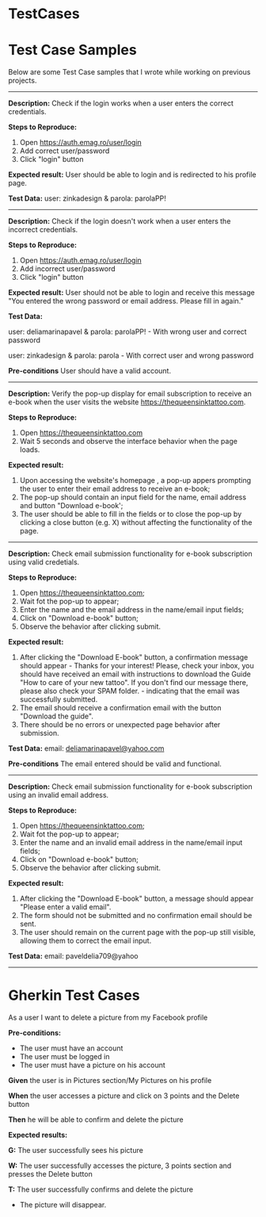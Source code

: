 # TestCases
# Test Case Samples

Below are some Test Case samples that I wrote while working on previous projects.

----------------
**Description:** 
Check if the login works when a user enters the correct credentials.

**Steps to Reproduce:**
1. Open https://auth.emag.ro/user/login
2. Add correct user/password 
3. Click "login" button

**Expected result:**
User should be able to login and is redirected to his profile page.

**Test Data:**
user: zinkadesign & parola: parolaPP!

------------------------

**Description:** 
Check if the login doesn't work when a user enters the incorrect credentials.

**Steps to Reproduce:**
1. Open https://auth.emag.ro/user/login
2. Add incorrect user/password
3. Click "login" button

**Expected result:**
User should not be able to login and receive this message "You entered the wrong password or email address. Please fill in again." 

**Test Data:**

user: deliamarinapavel & parola: parolaPP! - With wrong user and correct password 

user: zinkadesign & parola: parola - With correct user and wrong password 

**Pre-conditions**
User should have a valid account. 

------------------------

**Description:** 
Verify the pop-up display for email subscription to receive an e-book when the user visits the website https://thequeensinktattoo.com.

**Steps to Reproduce:**
1. Open https://thequeensinktattoo.com
2. Wait 5 seconds and observe the interface behavior when the page loads.


**Expected result:**
1. Upon accessing the website's homepage , a pop-up appers prompting the user to enter their email address to receive an e-book;
2. The pop-up should contain an input field for the name, email address and button "Download e-book';
3. The user should be able to fill in the fields or to close the pop-up by clicking a close button (e.g. X) without affecting the functionality of the page.  

------------------------

**Description:** 
Check email submission functionality for e-book subscription using valid credetials.

**Steps to Reproduce:**
1. Open https://thequeensinktattoo.com; 
2. Wait fot the pop-up to appear; 
3. Enter the name and the email address in the name/email input fields;
4. Click on "Download e-book" button;
5. Observe the behavior after clicking submit. 

**Expected result:**
1. After clicking the "Download E-book" button, a confirmation message should appear - Thanks for your interest!
Please, check your inbox, you should have received an email with instructions to download the Guide "How to care of your new tattoo".
If you don't find our message there, please also check your SPAM folder. - indicating that the email was successfully submitted.
2. The email should receive a confirmation email with the button "Download the guide".
3. There should be no errors or unexpected page behavior after submission. 

**Test Data:**
email: deliamarinapavel@yahoo.com 

**Pre-conditions**
The email entered should be valid and functional. 

------------------------

**Description:** 
Check email submission functionality for e-book subscription using an invalid email address.

**Steps to Reproduce:**
1. Open https://thequeensinktattoo.com; 
2. Wait fot the pop-up to appear; 
3. Enter the name and an invalid email address in the name/email input fields;
4. Click on "Download e-book" button;
5. Observe the behavior after clicking submit. 

**Expected result:**
1. After clicking the "Download E-book" button, a message should appear "Please enter a valid email".
3. The form should not be submitted and no confirmation email should be sent.
4. The user should remain on the current page with the pop-up still visible, allowing them to correct the email input.  

**Test Data:**
email: paveldelia709@yahoo 

------------------------ 

# Gherkin Test Cases 


As a user I want to delete a picture from my Facebook profile

**Pre-conditions:**
* The user must have an account
* The user must be logged in
* The user must have a picture on his account


**Given** the user is in Pictures section/My Pictures on his profile 

**When** the user accesses a picture and click on 3 points and the Delete button 

**Then** he will be able to confirm and delete the picture

**Expected results:**

**G:** The user successfully sees his picture 

**W:** The user successfully accesses the picture, 3 points section and presses the Delete button

**T:** The user successfully confirms and delete the picture 

* The picture will disappear. 

